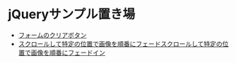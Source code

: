 # jQueryサンプル置き場

- [フォームのクリアボタン](https://ucan-lab.github.io/jquery-sample/form-clear/index.html)
- [スクロールして特定の位置で画像を順番にフェードスクロールして特定の位置で画像を順番にフェードイン](https://ucan-lab.github.io/jquery-sample/scroll/index.html)
